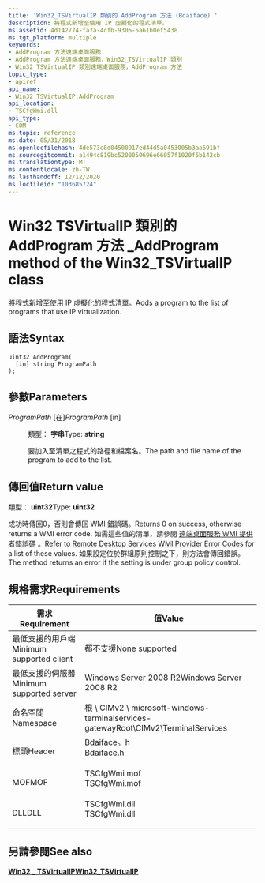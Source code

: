 ```yaml
---
title: 'Win32_TSVirtualIP 類別的 AddProgram 方法 (Bdaiface) '
description: 將程式新增至使用 IP 虛擬化的程式清單。
ms.assetid: 4d142774-fa7a-4cfb-9305-5a61b0ef5438
ms.tgt_platform: multiple
keywords:
- AddProgram 方法遠端桌面服務
- AddProgram 方法遠端桌面服務，Win32_TSVirtualIP 類別
- Win32_TSVirtualIP 類別遠端桌面服務，AddProgram 方法
topic_type:
- apiref
api_name:
- Win32_TSVirtualIP.AddProgram
api_location:
- TSCfgWmi.dll
api_type:
- COM
ms.topic: reference
ms.date: 05/31/2018
ms.openlocfilehash: 4de573e8d04500917ed44d5a0453005b3aa691bf
ms.sourcegitcommit: a1494c819bc5200050696e66057f1020f5b142cb
ms.translationtype: MT
ms.contentlocale: zh-TW
ms.lasthandoff: 12/12/2020
ms.locfileid: "103685724"
---
```

# <a name="addprogram-method-of-the-win32_tsvirtualip-class"></a><span data-ttu-id="35113-106">Win32 TSVirtualIP 類別的 AddProgram 方法 \_</span><span class="sxs-lookup"><span data-stu-id="35113-106">AddProgram method of the Win32\_TSVirtualIP class</span></span>

<span data-ttu-id="35113-107">將程式新增至使用 IP 虛擬化的程式清單。</span><span class="sxs-lookup"><span data-stu-id="35113-107">Adds a program to the list of programs that use IP virtualization.</span></span>

## <a name="syntax"></a><span data-ttu-id="35113-108">語法</span><span class="sxs-lookup"><span data-stu-id="35113-108">Syntax</span></span>


```mof
uint32 AddProgram(
  [in] string ProgramPath
);
```



## <a name="parameters"></a><span data-ttu-id="35113-109">參數</span><span class="sxs-lookup"><span data-stu-id="35113-109">Parameters</span></span>

<dl> <dt>

<span data-ttu-id="35113-110">*ProgramPath* \[在\]</span><span class="sxs-lookup"><span data-stu-id="35113-110">*ProgramPath* \[in\]</span></span>
</dt> <dd>

<span data-ttu-id="35113-111">類型： **字串**</span><span class="sxs-lookup"><span data-stu-id="35113-111">Type: **string**</span></span>

<span data-ttu-id="35113-112">要加入至清單之程式的路徑和檔案名。</span><span class="sxs-lookup"><span data-stu-id="35113-112">The path and file name of the program to add to the list.</span></span>

</dd> </dl>

## <a name="return-value"></a><span data-ttu-id="35113-113">傳回值</span><span class="sxs-lookup"><span data-stu-id="35113-113">Return value</span></span>

<span data-ttu-id="35113-114">類型： **uint32**</span><span class="sxs-lookup"><span data-stu-id="35113-114">Type: **uint32**</span></span>

<span data-ttu-id="35113-115">成功時傳回0，否則會傳回 WMI 錯誤碼。</span><span class="sxs-lookup"><span data-stu-id="35113-115">Returns 0 on success, otherwise returns a WMI error code.</span></span> <span data-ttu-id="35113-116">如需這些值的清單，請參閱 [遠端桌面服務 WMI 提供者錯誤碼](terminal-services-wmi-provider-error-codes.md) 。</span><span class="sxs-lookup"><span data-stu-id="35113-116">Refer to [Remote Desktop Services WMI Provider Error Codes](terminal-services-wmi-provider-error-codes.md) for a list of these values.</span></span> <span data-ttu-id="35113-117">如果設定位於群組原則控制之下，則方法會傳回錯誤。</span><span class="sxs-lookup"><span data-stu-id="35113-117">The method returns an error if the setting is under group policy control.</span></span>

## <a name="requirements"></a><span data-ttu-id="35113-118">規格需求</span><span class="sxs-lookup"><span data-stu-id="35113-118">Requirements</span></span>



| <span data-ttu-id="35113-119">需求</span><span class="sxs-lookup"><span data-stu-id="35113-119">Requirement</span></span> | <span data-ttu-id="35113-120">值</span><span class="sxs-lookup"><span data-stu-id="35113-120">Value</span></span> |
|-------------------------------------|-----------------------------------------------------------------------------------------|
| <span data-ttu-id="35113-121">最低支援的用戶端</span><span class="sxs-lookup"><span data-stu-id="35113-121">Minimum supported client</span></span><br/> | <span data-ttu-id="35113-122">都不支援</span><span class="sxs-lookup"><span data-stu-id="35113-122">None supported</span></span><br/>                                                               |
| <span data-ttu-id="35113-123">最低支援的伺服器</span><span class="sxs-lookup"><span data-stu-id="35113-123">Minimum supported server</span></span><br/> | <span data-ttu-id="35113-124">Windows Server 2008 R2</span><span class="sxs-lookup"><span data-stu-id="35113-124">Windows Server 2008 R2</span></span><br/>                                                       |
| <span data-ttu-id="35113-125">命名空間</span><span class="sxs-lookup"><span data-stu-id="35113-125">Namespace</span></span><br/>                | <span data-ttu-id="35113-126">根 \\ CIMv2 \\ microsoft-windows-terminalservices-gateway</span><span class="sxs-lookup"><span data-stu-id="35113-126">Root\\CIMv2\\TerminalServices</span></span><br/>                                                |
| <span data-ttu-id="35113-127">標頭</span><span class="sxs-lookup"><span data-stu-id="35113-127">Header</span></span><br/>                   | <dl> <span data-ttu-id="35113-128"><dt>Bdaiface。h</dt></span><span class="sxs-lookup"><span data-stu-id="35113-128"><dt>Bdaiface.h</dt></span></span> </dl>   |
| <span data-ttu-id="35113-129">MOF</span><span class="sxs-lookup"><span data-stu-id="35113-129">MOF</span></span><br/>                      | <dl> <span data-ttu-id="35113-130"><dt>TSCfgWmi mof</dt></span><span class="sxs-lookup"><span data-stu-id="35113-130"><dt>TSCfgWmi.mof</dt></span></span> </dl> |
| <span data-ttu-id="35113-131">DLL</span><span class="sxs-lookup"><span data-stu-id="35113-131">DLL</span></span><br/>                      | <dl> <span data-ttu-id="35113-132"><dt>TSCfgWmi.dll</dt></span><span class="sxs-lookup"><span data-stu-id="35113-132"><dt>TSCfgWmi.dll</dt></span></span> </dl> |



## <a name="see-also"></a><span data-ttu-id="35113-133">另請參閱</span><span class="sxs-lookup"><span data-stu-id="35113-133">See also</span></span>

<dl> <dt>

[<span data-ttu-id="35113-134">**Win32 \_ TSVirtualIP**</span><span class="sxs-lookup"><span data-stu-id="35113-134">**Win32\_TSVirtualIP**</span></span>](win32-tsvirtualip.md)
</dt> </dl>

 

 





